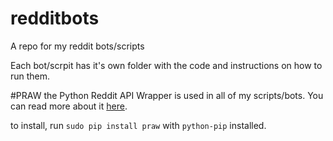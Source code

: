 # redditbots
A repo for my reddit bots/scripts

Each bot/scrpit has it's own folder with the code and instructions on how to run them.

#PRAW
the Python Reddit API Wrapper is used in all of my scripts/bots.
You can read more about it <a href="http://praw.readthedocs.org/en/v2.1.20/">here</a>.

to  install,  run `sudo pip install praw` with `python-pip` installed.
